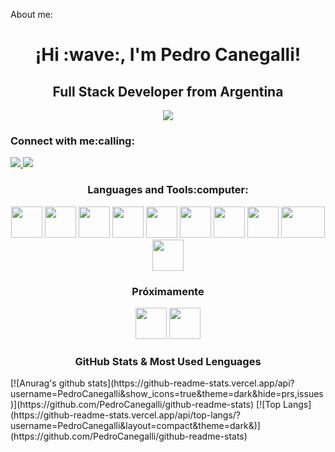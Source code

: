 About me:
<h1 align="center">¡Hi :wave:, I'm Pedro Canegalli!</h1>
<h2 align="center">Full Stack Developer from Argentina</h2>

<p align="center">
<img src="https://external-preview.redd.it/N1hQfljSltuSXwKmElWYRo_24AhVEuIXFmI7B8EjfEM.gif?format=mp4&s=3a48da92c366707376e1d980d106eb9fdd3bed42.gif" />
</p>
  
<h3 align="left">Connect with me:calling:</h3>
<div> 
  <a href="mailto:canegallipedro@gmail.com" target="_blank"><img src="https://img.shields.io/badge/Gmail-D14836?style=for-the-badge&logo=gmail&logoColor=white" target="_blank">   </a> 
  <a href ="https://www.linkedin.com/in/pedro-canegalli/" target="_blank"><img src="https://img.shields.io/badge/LinkedIn-0077B5?style=for-the-badge&logo=linkedin&logoColor=white" target="_blank"></a>
</div>

<h3 align="center">Languages and Tools:computer:</h3>

<p display="flex" align="center">
<img src="https://cdn.icon-icons.com/icons2/2107/PNG/512/file_type_node_icon_130301.png" width="50" height="50"/>
<img src="https://cdn.icon-icons.com/icons2/2107/PNG/512/file_type_vscode_icon_130084.png" height="50"/>
<img src="https://cdn-icons-png.flaticon.com/512/5968/5968292.png" width="50" height="50"/>
<img src="https://cdn-icons-png.flaticon.com/512/5968/5968267.png" width="50" height="50"/>
<img src="https://cdn.icon-icons.com/icons2/2107/PNG/512/file_type_css_icon_130661.png" width="50" height="50"/>
<img src="https://cdn.icon-icons.com/icons2/2415/PNG/512/express_original_wordmark_logo_icon_146528.png" width="50" height="50"/>
<img src="https://cdn.icon-icons.com/icons2/2107/PNG/512/file_type_git_icon_130581.png" width="50" height="50"/>
<img src="https://cdn.icon-icons.com/icons2/2415/PNG/512/mysql_original_wordmark_logo_icon_146417.png" width="50" height="50"/>
<img src="https://cdn.icon-icons.com/icons2/2699/PNG/512/mariadb_logo_icon_168996.png" width="70" height="50"/>
<img src="https://cdn.icon-icons.com/icons2/2415/PNG/512/react_original_logo_icon_146374.png" width="50" height="50"/>
</p>

<h3 align="center">Próximamente</h3>
<p display="flex" align="center">
<img src="https://img.icons8.com/color/344/python.png" widht="50" height="50"/>
<img src="https://img.icons8.com/color/344/java-coffee-cup-logo.png" widht="50" height="50"/>
</p>

<h3 align="center">GitHub Stats & Most Used Lenguages</h3>

<p display="flex">
[![Anurag's github stats](https://github-readme-stats.vercel.app/api?username=PedroCanegalli&show_icons=true&theme=dark&hide=prs,issues)](https://github.com/PedroCanegalli/github-readme-stats)
[![Top Langs](https://github-readme-stats.vercel.app/api/top-langs/?username=PedroCanegalli&layout=compact&theme=dark&)](https://github.com/PedroCanegalli/github-readme-stats)
</p>

